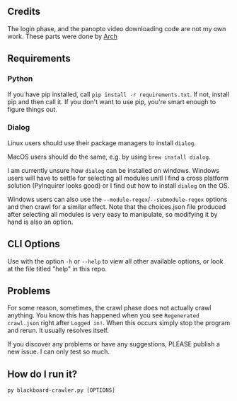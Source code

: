 ## Credits
The login phase, and the panopto video downloading code are not my own work.
These parts were done by [Arch](https://github.com/ArchGryphon9362)

## Requirements

### Python

If you have pip installed, call `pip install -r requirements.txt`.
If not, install pip and then call it.
If you don't want to use pip, you're smart enough to figure things out.

### Dialog

Linux users should use their package managers to install `dialog`.

MacOS users should do the same, e.g. by using `brew install dialog`.

I am currently unsure how `dialog` can be installed on windows.
Windows users will have to settle for selecting all modules unitl I find a cross platform solution (PyInquirer looks good) or I find out how to install `dialog` on the OS.

Windows users can also use the `--module-regex`/`--submodule-regex` options and then crawl for a similar effect.
Note that the choices.json file produced after selecting all modules is very easy to manipulate, so modifying it by hand is also an option.

## CLI Options

Use with the option `-h` or `--help` to view all other available options, or look at the file titled "help" in this repo.

## Problems

For some reason, sometimes, the crawl phase does not actually crawl anything.
You know this has happened when you see `Regenerated crawl.json` right after `Logged in!`.
When this occurs simply stop the program and rerun.
It usually resolves itself.

If you discover any problems or have any suggestions, PLEASE publish a new issue.
I can only test so much.

## How do I run it?

`py blackboard-crawler.py [OPTIONS]`
